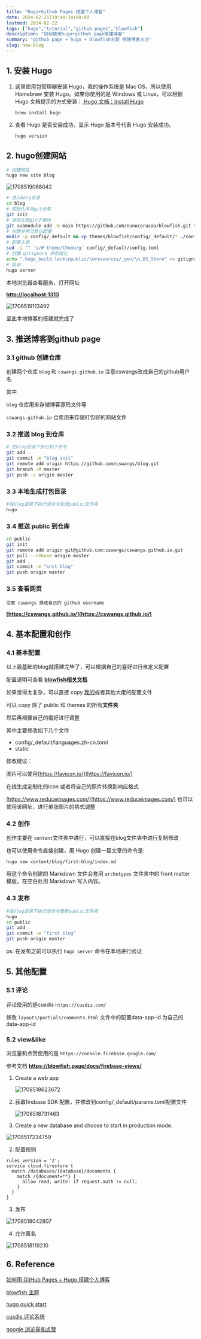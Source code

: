 ```yaml
---
title: "Hugo+Github Pages 搭建个人博客"
date: 2024-02-21T19:44:34+08:00
lastmod: 2024-02-22
tags: ["hugo","tutorial","github pages","blowfish"]
description: "如何使用hugo+github page搭建博客"
summary: "github page + hugo + blowfish主题 搭建博客方法"
slug: how-blog
---
```

## 1. 安装 Hugo

1. 这里使用包管理器安装 Hugo，我的操作系统是 Mac OS，所以使用 Homebrew 安装 Hugo。如果你使用的是 Windows 或 Linux，可以根据 Hugo 文档提示的方式安装：[ Hugo 文档：Install Hugo](https://gohugo.io/getting-started/installing/)

   ```shell
   brew install hugo
   ```
2. 查看 Hugo 是否安装成功，显示 Hugo 版本号代表 Hugo 安装成功。

   ```shell
   hugo version
   ```

## 2. hugo创建网站

```bash
# 创建网站
hugo new site blog
```

![1708519068042](image/index/1708519068042.png)

```bash
# 进入bolg目录
cd blog
# 初始化本地git仓库
git init
# 添加主题git子模块 
git submodule add -b main https://github.com/nunocoracao/blowfish.git themes/blowfish
# 创建并拷贝默认配置
mkdir -p config/_default && cp themes/blowfish/config/_default/* ./config/_default
# 配置主题
sed -i "" 's/# theme/theme/g' config/_default/config.toml
# 创建.gitignore 并初始化
echo ".hugo_build.lock\npublic/\nresources/_gen/\n.DS_Store" >> gitignore
# 启动
hugo server
```

本地浏览器查看服务，打开网址

**[http://localhost:1313](http://localhost:1313/)**

![1708519113492](image/index/1708519113492.png)

至此本地博客的搭建就完成了

## 3. 推送博客到github page

### 3.1 github 创建仓库

创建两个仓库 `blog` 和 `cswangs.github.io` 注意cswangs改成自己的github用户名

其中

`blog` 仓库用来存储博客源码文件等

`cswangs.github.io` 仓库用来存储打包好的网站文件

### 3.2 推送 blog 到仓库

```bash
# 在blog目录下执行如下命令
git add .
git commit -m "blog init"
git remote add origin https://github.com/cswangs/blog.git
git branch -M master
git push -u origin master
```

### 3.3 本地生成打包目录

```bash
#在blog目录下执行该命令生成public文件夹
hugo
```

### 3.4 推送 public 到仓库

```bash
cd public
git init
git remote add origin git@github.com:cswangs/cswangs.github.io.git
git pull --rebase origin master
git add .
git commit -m "init blog"
git push origin master
```

### 3.5 查看网页

`注意 cswangs 换成自己的 github username`

**[https://cswangs.github.io/](https://cswangs.github.io/)**

## 4. 基本配置和创作

### 4.1 基本配置

以上最基础的blog就搭建完毕了，可以根据自己的喜好进行自定义配置

配置说明可查看 **[blowfish相关文档](https://blowfish.page/docs/getting-started/#basic-configuration)**

如果觉得太复杂，可以直接 copy [我的](https://github.com/cswangs/blog)或者其他大佬的配置文件

可以 copy 除了 public 和 themes 的所有**文件夹**

然后再根据自己的偏好进行调整

其中主要修改如下几个文件

- config/_default/languages.zh-cn.toml
- static

修改建议：

图片可以使用[https://favicon.io/](https://favicon.io/)

在线生成定制化的icon 或者将自己的照片转换到响应格式

[https://www.reduceimages.com/](https://www.reduceimages.com/)  也可以使用该网址，进行单张图片的格式调整

### 4.2 创作

创作主要在 `content`文件夹中进行，可以直接在blog文件夹中进行复制修改

也可以使用命令直接创建，用 Hugo 创建一篇文章的命令是:

```shell
hugo new content/blog/first-blog/index.md
```

用这个命令创建的 Markdown 文件会套用 `archetypes` 文件夹中的 front matter 模版，在空白处用 Markdown 写入内容。

### 4.3 发布

```bash
#在blog目录下执行该命令更新public文件夹
hugo
cd public
git add .
git commit -m "first blog"
git push origin master
```

ps: 在发布之前可以执行 `hugo server` 命令在本地进行验证

## 5. 其他配置

### 5.1 评论

评论使用的是cusdis  `https://cusdis.com/`

修改 `layouts/partials/comments.html` 文件中的配置data-app-id 为自己的 data-app-id

### 5.2 view&like

浏览量和点赞使用的是 `https://console.firebase.google.com/`

参考文档 **https://blowfish.page/docs/firebase-views/**

1. Create a web app

   ![1708518623672](image/index/1708518623672.png)
2. 获取firebase SDK 配置，并修改到config/_default/params.toml配置文件

   ![1708518731463](image/index/1708518731463.png)
3. Create a new database and choose to start in production mode.

![1708517234759](image/index/1708517234759.png)

2. 配置规则

```
rules_version = '2';
service cloud.firestore {
  match /databases/{database}/documents {
    match /{document=**} {
      allow read, write: if request.auth != null;
    }
  }
}
```

3. 发布

![1708518042807](image/index/1708518042807.png)

4. 允许匿名

![1708518119210](image/index/1708518119210.png)

## 6. Reference

[如何用 GitHub Pages + Hugo 搭建个人博客](https://miawithcode.com/blog/how-to-build-a-personal-blog-using-github-pages-and-hugo)

[blowfish 主题](https://blowfish.page/)

[hugo quick start](https://gohugo.io/getting-started/quick-start/)

[cusdis 评论系统](https://cusdis.com/)

[google 浏览量和点赞](https://console.firebase.google.com/)
